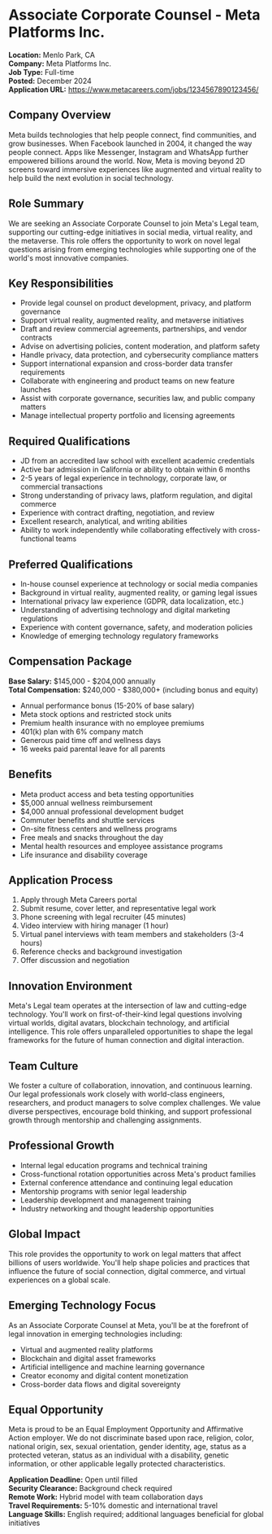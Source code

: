 # Associate Corporate Counsel - Meta Platforms Inc.
**Location:** Menlo Park, CA  
**Company:** Meta Platforms Inc.  
**Job Type:** Full-time  
**Posted:** December 2024  
**Application URL:** https://www.metacareers.com/jobs/1234567890123456/

## Company Overview
Meta builds technologies that help people connect, find communities, and grow businesses. When Facebook launched in 2004, it changed the way people connect. Apps like Messenger, Instagram and WhatsApp further empowered billions around the world. Now, Meta is moving beyond 2D screens toward immersive experiences like augmented and virtual reality to help build the next evolution in social technology.

## Role Summary
We are seeking an Associate Corporate Counsel to join Meta's Legal team, supporting our cutting-edge initiatives in social media, virtual reality, and the metaverse. This role offers the opportunity to work on novel legal questions arising from emerging technologies while supporting one of the world's most innovative companies.

## Key Responsibilities
- Provide legal counsel on product development, privacy, and platform governance
- Support virtual reality, augmented reality, and metaverse initiatives
- Draft and review commercial agreements, partnerships, and vendor contracts
- Advise on advertising policies, content moderation, and platform safety
- Handle privacy, data protection, and cybersecurity compliance matters
- Support international expansion and cross-border data transfer requirements
- Collaborate with engineering and product teams on new feature launches
- Assist with corporate governance, securities law, and public company matters
- Manage intellectual property portfolio and licensing agreements

## Required Qualifications
- JD from an accredited law school with excellent academic credentials
- Active bar admission in California or ability to obtain within 6 months
- 2-5 years of legal experience in technology, corporate law, or commercial transactions
- Strong understanding of privacy laws, platform regulation, and digital commerce
- Experience with contract drafting, negotiation, and review
- Excellent research, analytical, and writing abilities
- Ability to work independently while collaborating effectively with cross-functional teams

## Preferred Qualifications
- In-house counsel experience at technology or social media companies
- Background in virtual reality, augmented reality, or gaming legal issues
- International privacy law experience (GDPR, data localization, etc.)
- Understanding of advertising technology and digital marketing regulations
- Experience with content governance, safety, and moderation policies
- Knowledge of emerging technology regulatory frameworks

## Compensation Package
**Base Salary:** $145,000 - $204,000 annually  
**Total Compensation:** $240,000 - $380,000+ (including bonus and equity)
- Annual performance bonus (15-20% of base salary)
- Meta stock options and restricted stock units
- Premium health insurance with no employee premiums
- 401(k) plan with 6% company match
- Generous paid time off and wellness days
- 16 weeks paid parental leave for all parents

## Benefits
- Meta product access and beta testing opportunities
- $5,000 annual wellness reimbursement
- $4,000 annual professional development budget
- Commuter benefits and shuttle services
- On-site fitness centers and wellness programs
- Free meals and snacks throughout the day
- Mental health resources and employee assistance programs
- Life insurance and disability coverage

## Application Process
1. Apply through Meta Careers portal
2. Submit resume, cover letter, and representative legal work
3. Phone screening with legal recruiter (45 minutes)
4. Video interview with hiring manager (1 hour)
5. Virtual panel interviews with team members and stakeholders (3-4 hours)
6. Reference checks and background investigation
7. Offer discussion and negotiation

## Innovation Environment
Meta's Legal team operates at the intersection of law and cutting-edge technology. You'll work on first-of-their-kind legal questions involving virtual worlds, digital avatars, blockchain technology, and artificial intelligence. This role offers unparalleled opportunities to shape the legal frameworks for the future of human connection and digital interaction.

## Team Culture
We foster a culture of collaboration, innovation, and continuous learning. Our legal professionals work closely with world-class engineers, researchers, and product managers to solve complex challenges. We value diverse perspectives, encourage bold thinking, and support professional growth through mentorship and challenging assignments.

## Professional Growth
- Internal legal education programs and technical training
- Cross-functional rotation opportunities across Meta's product families
- External conference attendance and continuing legal education
- Mentorship programs with senior legal leadership
- Leadership development and management training
- Industry networking and thought leadership opportunities

## Global Impact
This role provides the opportunity to work on legal matters that affect billions of users worldwide. You'll help shape policies and practices that influence the future of social connection, digital commerce, and virtual experiences on a global scale.

## Emerging Technology Focus
As an Associate Corporate Counsel at Meta, you'll be at the forefront of legal innovation in emerging technologies including:
- Virtual and augmented reality platforms
- Blockchain and digital asset frameworks
- Artificial intelligence and machine learning governance
- Creator economy and digital content monetization
- Cross-border data flows and digital sovereignty

## Equal Opportunity
Meta is proud to be an Equal Employment Opportunity and Affirmative Action employer. We do not discriminate based upon race, religion, color, national origin, sex, sexual orientation, gender identity, age, status as a protected veteran, status as an individual with a disability, genetic information, or other applicable legally protected characteristics.

**Application Deadline:** Open until filled  
**Security Clearance:** Background check required  
**Remote Work:** Hybrid model with team collaboration days  
**Travel Requirements:** 5-10% domestic and international travel  
**Language Skills:** English required; additional languages beneficial for global initiatives